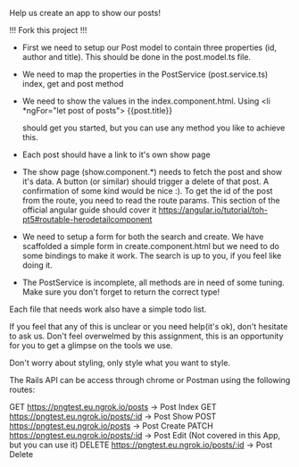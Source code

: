 Help us create an app to show our posts! 

!!! Fork this project !!!

* First we need to setup our Post model to contain three properties (id, author and title). This should be done in the post.model.ts file.

* We need to map the properties in the PostService (post.service.ts) index, get and post method

* We need to show the values in the index.component.html. Using <li *ngFor="let post of posts"> {{post.title}} </li> should get you started, but you can use any method you like to achieve this. 

* Each post should have a link to it's own show page

* The show page (show.component.*) needs to fetch the post and show it's data. A button (or similar) should trigger a delete of that post. A confirmation of some kind would be nice :). To get the id of the post from the route, you need to read the route params. This section of the official angular guide should cover it https://angular.io/tutorial/toh-pt5#routable-herodetailcomponent


* We need to setup a form for both the search and create. We have scaffolded a simple form in create.component.html but we need to do some bindings to make it work. The search is up to you, if you feel like doing it. 

* The PostService is incomplete, all methods are in need of some tuning. Make sure you don't forget to return the correct type!  

Each file that needs work also have a simple todo list.

If you feel that any of this is unclear or you need help(it's ok), don't hesitate to ask us. Don't feel overwelmed by this assignment, this is an opportunity for you to get a glimpse on the tools we use. 

Don't worry about styling, only style what you want to style. 

The Rails API can be access through chrome or Postman using the following routes:

GET https://pngtest.eu.ngrok.io/posts -> Post Index
GET https://pngtest.eu.ngrok.io/posts/:id -> Post Show
POST https://pngtest.eu.ngrok.io/posts -> Post Create
PATCH https://pngtest.eu.ngrok.io/posts/:id -> Post Edit (Not covered in this App, but you can use it)
DELETE https://pngtest.eu.ngrok.io/posts/:id -> Post Delete
